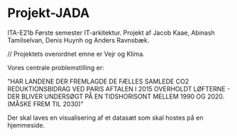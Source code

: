 # Projekt-JADA
ITA-E21b Første semester IT-arkitektur.
Projekt af Jacob Kaae, Abinash Tamilselvan, Denis Huynh og Anders Ravnsbæk.

// Projektets overordnet emne er Vejr og Klima.

Vores centrale problemstilling er:

"HAR LANDENE DER FREMLAGDE DE FÆLLES SAMLEDE CO2 REDUKTIONSBIDRAG VED PARIS AFTALEN I 2015 OVERHOLDT LØFTERNE - DER BLIVER UNDERSØGT PÅ EN TIDSHORISONT MELLEM 1990 OG 2020. (MÅSKE  FREM TIL 2030)"

Der skal laves en visualisering af et datasæt som skal hostes på en hjemmeside. 
